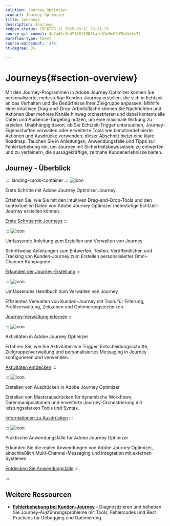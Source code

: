 ```yaml
---
solution: Journey Optimizer
product: Journey Optimizer
title: Journeys
description: Journeys
redpen-status: CREATED_||_2025-08-11_20-21-13
source-git-commit: 4d7ad2c3ed71801298f1afe31d0e29d7bb1d5c7f
workflow-type: tm+mt
source-wordcount: '276'
ht-degree: 3%

---
```



# Journeys{#section-overview}

Mit den Journey-Programmen in Adobe Journey Optimizer können Sie personalisierte, mehrstufige Kunden-Journey erstellen, die sich in Echtzeit an das Verhalten und die Bedürfnisse Ihrer Zielgruppe anpassen. Mithilfe einer intuitiven Drag-and-Drop-Arbeitsfläche können Sie Nachrichten und Aktionen über mehrere Kanäle hinweg orchestrieren und dabei kontextuelle Daten und Audience-Targeting nutzen, um eine maximale Wirkung zu erzielen. Unabhängig davon, ob Sie Echtzeit-Trigger untersuchen, Journey-Eigenschaften verwalten oder erweiterte Tools wie benutzerdefinierte Aktionen und Ausdrücke verwenden, dieser Abschnitt bietet eine klare Roadmap. Tauchen Sie in Anleitungen, Anwendungsfälle und Tipps zur Fehlerbehebung ein, um Journey mit Sicherheitsbewusstsein zu entwerfen und zu verfeinern, die aussagekräftige, zeitnahe Kundenerlebnisse bieten.

## Journey - Überblick

:::: landing-cards-container
:::
![icon](https://cdn.experienceleague.adobe.com/icons/circle-play.svg?lang=de)

Erste Schritte mit Adobe Journey Optimizer Journey

Erfahren Sie, wie Sie mit den intuitiven Drag-and-Drop-Tools und den kontextuellen Daten von Adobe Journey Optimizer mehrstufige Echtzeit-Journey erstellen können.

[Erste Schritte mit Journeys](../using/building-journeys/journey.md)
:::

:::
![icon](https://cdn.experienceleague.adobe.com/icons/list-check.svg?lang=de)

Umfassende Anleitung zum Erstellen und Verwalten von Journey

Schrittweise Anleitungen zum Entwerfen, Testen, Veröffentlichen und Tracking von Kunden-Journey zum Erstellen personalisierter Omni-Channel-Kampagnen.

[Erkunden der Journey-Erstellung](create-journey-landing-page.md)
:::

:::
![icon](https://cdn.experienceleague.adobe.com/icons/gear.svg?lang=de)

Umfassendes Handbuch zum Verwalten von Journey

Effizientes Verwalten von Kunden-Journey mit Tools für Filterung, Profilverwaltung, Zeitzonen und Optimierungstechniken.

[Journey-Verwaltung erlernen](manage-journey-landing-page.md)
:::

:::
![icon](https://cdn.experienceleague.adobe.com/icons/puzzle-piece.svg?lang=de)

Aktivitäten in Adobe Journey Optimizer

Erfahren Sie, wie Sie Aktivitäten wie Trigger, Entscheidungsschritte, Zielgruppenverwaltung und personalisiertes Messaging in Journey konfigurieren und verwenden.

[Aktivitäten entdecken](about-journey-building-landing-page.md)
:::

:::
![icon](https://cdn.experienceleague.adobe.com/icons/code-branch.svg?lang=de)

Erstellen von Ausdrücken in Adobe Journey Optimizer

Erstellen von Masterausdrücken für dynamische Workflows, Datenmanipulationen und erweiterte Journey-Orchestrierung mit leistungsstarken Tools und Syntax.

[Informationen zu Ausdrücken](building-advanced-conditions-journeys-landing-page.md)
:::

:::
![icon](https://cdn.experienceleague.adobe.com/icons/bullseye.svg?lang=de)

Praktische Anwendungsfälle für Adobe Journey Optimizer

Erkunden Sie die realen Anwendungen von Adobe Journey Optimizer, einschließlich Multi-Channel-Messaging und Integration mit externen Systemen.

[Entdecken Sie Anwendungsfälle](journey-use-cases-landing-page.md)
:::

::::


## Weitere Ressourcen

- **[Fehlerbehebung bei Kunden-Journey](troubleshoot-journey-landing-page.md)** - Diagnostizieren und beheben Sie Journey-Ausführungsprobleme mit Tools, Fehlercodes und Best Practices für Debugging und Optimierung.
